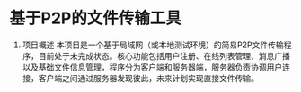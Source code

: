 # 基于P2P的文件传输工具

1. 项目概述
  本项目是一个基于局域网（或本地测试环境）的简易P2P文件传输程序，目前处于未完成状态。核心功能包括用户注册、在线列表管理、消息广播以及基础文件信息管理，程序分为客户端和服务器端，服务器负责协调用户连接，客户端之间通过服务器发现彼此，未来计划实现直接文件传输。

  

